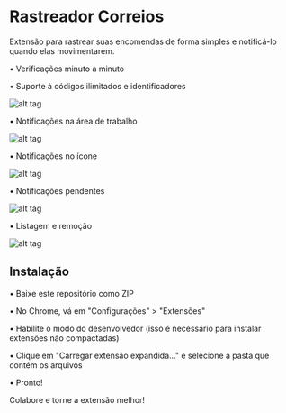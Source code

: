 # Rastreador Correios
Extensão para rastrear suas encomendas de forma simples e notificá-lo quando elas movimentarem.

• Verificações minuto a minuto

• Suporte à códigos ilimitados e identificadores

![alt tag](http://image.prntscr.com/image/a068d2c5838a4a6ab58b6845ef9b75fd.png)

• Notificações na área de trabalho

![alt tag](http://image.prntscr.com/image/9494688a745d45d489f81e392280f7c0.png)

• Notificações no ícone

![alt tag](http://image.prntscr.com/image/fb0e647f0d87492a9584a9a3fbbcf70c.png)

• Notificações pendentes

![alt tag](http://image.prntscr.com/image/f5512904e5d843439781e30a190a52fc.png)

• Listagem e remoção

![alt tag](http://image.prntscr.com/image/64d8dd9f8fb046b3b93299a84ac3507e.png)

## Instalação
• Baixe este repositório como ZIP

• No Chrome, vá em "Configurações" > "Extensões"

• Habilite o modo do desenvolvedor (isso é necessário para instalar extensões não compactadas)

• Clique em "Carregar extensão expandida..." e selecione a pasta que contém os arquivos

• Pronto!



Colabore e torne a extensão melhor!
